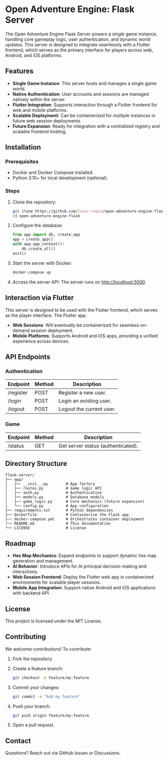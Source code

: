 # Open Adventure Engine: Flask Server

The Open Adventure Engine Flask Server powers a single game instance, handling core gameplay logic, user authentication, and dynamic world updates. This server is designed to integrate seamlessly with a Flutter frontend, which serves as the primary interface for players across web, Android, and iOS platforms.

## Features

- **Single Game Instance**: This server hosts and manages a single game world.
- **Native Authentication**: User accounts and sessions are managed natively within the server.
- **Flutter Integration**: Supports interaction through a Flutter frontend for web and mobile platforms.
- **Scalable Deployment**: Can be containerized for multiple instances in future web session deployments.
- **Future Expansion**: Ready for integration with a centralized registry and scalable frontend hosting.

## Installation

### Prerequisites

- Docker and Docker Compose installed.
- Python 3.10+ for local development (optional).

### Steps

1. Clone the repository:

    ```bash
    git clone https://github.com/[your-repo]/open-adventure-engine-flask.git
    cd open-adventure-engine-flask
    ```

2. Configure the database:

    ```python
    from app import db, create_app
    app = create_app()
    with app.app_context():
        db.create_all()
    exit()
    ```

3. Start the server with Docker:

    ```bash
    docker-compose up
    ```

4. Access the server API:
    The server runs on [http://localhost:5000](http://localhost:5000).

## Interaction via Flutter

This server is designed to be used with the Flutter frontend, which serves as the player interface. The Flutter app:

- **Web Sessions**: Will eventually be containerized for seamless on-demand session deployment.
- **Mobile Platforms**: Supports Android and iOS apps, providing a unified experience across devices.

## API Endpoints

### Authentication

| Endpoint  | Method | Description           |
|-----------|--------|-----------------------|
| /register | POST   | Register a new user.  |
| /login    | POST   | Login an existing user.|
| /logout   | POST   | Logout the current user.|

### Game

| Endpoint | Method | Description                      |
|----------|--------|----------------------------------|
| /status  | GET    | Get server status (authenticated).|

## Directory Structure

```plaintext
flask-server/
├── app/
│   ├── __init__.py        # App factory
│   ├── routes.py          # Game logic API
│   ├── auth.py            # Authentication
│   ├── models.py          # Database models
│   ├── game_logic.py      # Core mechanics (future expansion)
│   └── config.py          # App configuration
├── requirements.txt       # Python dependencies
├── Dockerfile             # Containerize the Flask app
├── docker-compose.yml     # Orchestrates container deployment
└── README.md              # This documentation
└── LICENSE                # License
```

## Roadmap

- **Hex Map Mechanics**: Expand endpoints to support dynamic hex map generation and management.
- **AI Behavior**: Introduce APIs for AI principal decision-making and interactions.
- **Web Session Frontend**: Deploy the Flutter web app in containerized environments for scalable player sessions.
- **Mobile App Integration**: Support native Android and iOS applications with backend API.

## License

This project is licensed under the MIT License.

## Contributing

We welcome contributions! To contribute:

1. Fork the repository.
2. Create a feature branch:

    ```bash
    git checkout -b feature/my-feature
    ```

3. Commit your changes:

    ```bash
    git commit -m "Add my feature"
    ```

4. Push your branch:

    ```bash
    git push origin feature/my-feature
    ```

5. Open a pull request.

## Contact

Questions? Reach out via GitHub Issues or Discussions.